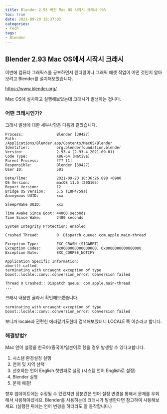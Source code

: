 ```yaml
---
title: Blender 2.93 버전 Mac OS 시작시 크래시 이슈
toc: true
date: 2021-09-20 18:37:02
categories:
- Tech
tags:
- Blender
---
```


## Blender 2.93 Mac OS에서 시작시 크래시

이번에 컴퓨터 그래픽스를 공부하면서 렌더링이나 그래픽 애셋 작업이 어떤 것인지 알아보려고 Blender를 설치해보았습니다.

https://www.blender.org/

Mac OS에 설치하고 실행해보았는데 크래시가 발생하는 겁니다.

### 어떤 크래시인가?

크래시 발생에 대한 세부사항은 다음과 같았습니다.

```
Process:               Blender [39427]
Path:                  /Applications/Blender.app/Contents/MacOS/Blender
Identifier:            org.blenderfoundation.blender
Version:               2.93.4 (2.93.4 2021-09-01)
Code Type:             X86-64 (Native)
Parent Process:        ??? [1]
Responsible:           Blender [39427]
User ID:               501

Date/Time:             2021-09-20 18:36:26.898 +0900
OS Version:            macOS 11.6 (20G165)
Report Version:        12
Bridge OS Version:     5.5 (18P4759a)
Anonymous UUID:        xxx

Sleep/Wake UUID:       xxx

Time Awake Since Boot: 44000 seconds
Time Since Wake:       2400 seconds

System Integrity Protection: enabled

Crashed Thread:        0  Dispatch queue: com.apple.main-thread

Exception Type:        EXC_CRASH (SIGABRT)
Exception Codes:       0x0000000000000000, 0x0000000000000000
Exception Note:        EXC_CORPSE_NOTIFY

Application Specific Information:
abort() called
terminating with uncaught exception of type boost::locale::conv::conversion_error: Conversion failed

Thread 0 Crashed:: Dispatch queue: com.apple.main-thread
...
```

크래시 내용만 골라서 확인해보겠습니다.

```
terminating with uncaught exception of type boost::locale::conv::conversion_error: Conversion failed
```

보니까 locale과 관련한 에러같기도한데 검색해보았더니 LOCALE 쪽 이슈라고 합니다.

### 해결방법?

Mac 언어 설정을 한국어/중국어/일본어로 했을 경우 발생할 수 있다고합니다.

1. 시스템 환경설정 실행
2. 언어 및 지역 선택
3. 선호하는 언어 English 첫번째로 설정 (시스템 언어 English로 설정)
4. Blender 실행
5. 문제 해결!

향후 업데이트에는 수정될 수 있겠지만 당분간은 언어 설정 변경을 통해서 문제를 우회해서 사용해야겠네요.
Blender를 사용하는데 크래시가 발생한다면 참고하여 사용해보세요.
(실행한 뒤에는 언어 변경을 하더라도 잘 동작합니다.)
